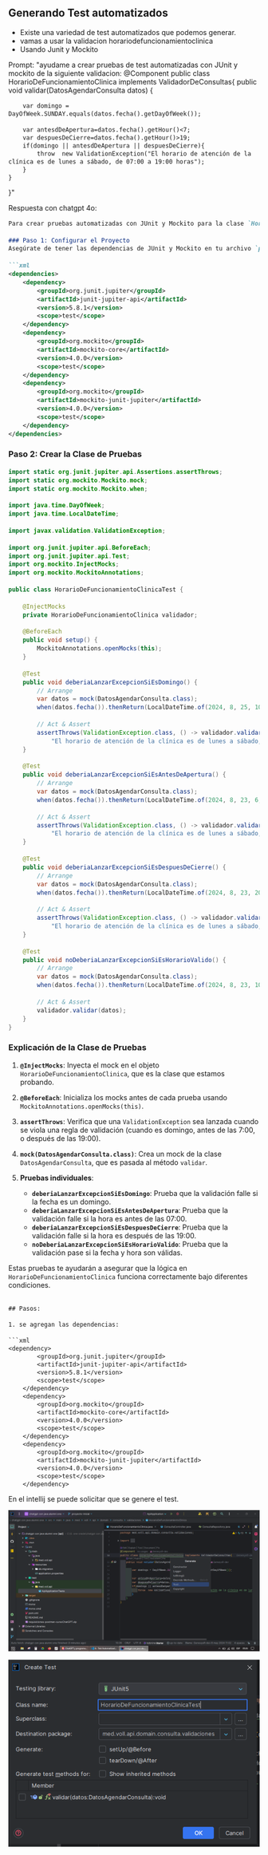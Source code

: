 ## Generando Test automatizados

- Existe una variedad de test automatizados que podemos generar.
- vamas a usar la validacion horariodefuncionamientoclinica
- Usando Junit y Mockito

Prompt: "ayudame a crear pruebas de test automatizadas con JUnit y mockito de la siguiente validacion: @Component
public class HorarioDeFuncionamientoClinica implements ValidadorDeConsultas{
    public void validar(DatosAgendarConsulta datos) {

        var domingo = DayOfWeek.SUNDAY.equals(datos.fecha().getDayOfWeek());

        var antesdDeApertura=datos.fecha().getHour()<7;
        var despuesDeCierre=datos.fecha().getHour()>19;
        if(domingo || antesdDeApertura || despuesDeCierre){
            throw  new ValidationException("El horario de atención de la clínica es de lunes a sábado, de 07:00 a 19:00 horas");
        }
    }
}"

Respuesta con chatgpt 4o:

```markdown
Para crear pruebas automatizadas con JUnit y Mockito para la clase `HorarioDeFuncionamientoClinica`, puedes seguir estos pasos. Las pruebas se enfocarán en validar que el método `validar` funciona correctamente, lanzando una excepción cuando los datos de la consulta no cumplen con las reglas de horario.

### Paso 1: Configurar el Proyecto
Asegúrate de tener las dependencias de JUnit y Mockito en tu archivo `pom.xml` (si usas Maven):

```xml
<dependencies>
    <dependency>
        <groupId>org.junit.jupiter</groupId>
        <artifactId>junit-jupiter-api</artifactId>
        <version>5.8.1</version>
        <scope>test</scope>
    </dependency>
    <dependency>
        <groupId>org.mockito</groupId>
        <artifactId>mockito-core</artifactId>
        <version>4.0.0</version>
        <scope>test</scope>
    </dependency>
    <dependency>
        <groupId>org.mockito</groupId>
        <artifactId>mockito-junit-jupiter</artifactId>
        <version>4.0.0</version>
        <scope>test</scope>
    </dependency>
</dependencies>
```

### Paso 2: Crear la Clase de Pruebas

```java
import static org.junit.jupiter.api.Assertions.assertThrows;
import static org.mockito.Mockito.mock;
import static org.mockito.Mockito.when;

import java.time.DayOfWeek;
import java.time.LocalDateTime;

import javax.validation.ValidationException;

import org.junit.jupiter.api.BeforeEach;
import org.junit.jupiter.api.Test;
import org.mockito.InjectMocks;
import org.mockito.MockitoAnnotations;

public class HorarioDeFuncionamientoClinicaTest {

    @InjectMocks
    private HorarioDeFuncionamientoClinica validador;

    @BeforeEach
    public void setup() {
        MockitoAnnotations.openMocks(this);
    }

    @Test
    public void deberiaLanzarExcepcionSiEsDomingo() {
        // Arrange
        var datos = mock(DatosAgendarConsulta.class);
        when(datos.fecha()).thenReturn(LocalDateTime.of(2024, 8, 25, 10, 0)); // Domingo

        // Act & Assert
        assertThrows(ValidationException.class, () -> validador.validar(datos), 
            "El horario de atención de la clínica es de lunes a sábado, de 07:00 a 19:00 horas");
    }

    @Test
    public void deberiaLanzarExcepcionSiEsAntesDeApertura() {
        // Arrange
        var datos = mock(DatosAgendarConsulta.class);
        when(datos.fecha()).thenReturn(LocalDateTime.of(2024, 8, 23, 6, 0)); // Viernes antes de las 07:00

        // Act & Assert
        assertThrows(ValidationException.class, () -> validador.validar(datos), 
            "El horario de atención de la clínica es de lunes a sábado, de 07:00 a 19:00 horas");
    }

    @Test
    public void deberiaLanzarExcepcionSiEsDespuesDeCierre() {
        // Arrange
        var datos = mock(DatosAgendarConsulta.class);
        when(datos.fecha()).thenReturn(LocalDateTime.of(2024, 8, 23, 20, 0)); // Viernes después de las 19:00

        // Act & Assert
        assertThrows(ValidationException.class, () -> validador.validar(datos), 
            "El horario de atención de la clínica es de lunes a sábado, de 07:00 a 19:00 horas");
    }

    @Test
    public void noDeberiaLanzarExcepcionSiEsHorarioValido() {
        // Arrange
        var datos = mock(DatosAgendarConsulta.class);
        when(datos.fecha()).thenReturn(LocalDateTime.of(2024, 8, 23, 10, 0)); // Viernes dentro del horario

        // Act & Assert
        validador.validar(datos);
    }
}
```

### Explicación de la Clase de Pruebas

1. **`@InjectMocks`**: Inyecta el mock en el objeto `HorarioDeFuncionamientoClinica`, que es la clase que estamos probando.
  
2. **`@BeforeEach`**: Inicializa los mocks antes de cada prueba usando `MockitoAnnotations.openMocks(this)`.

3. **`assertThrows`**: Verifica que una `ValidationException` sea lanzada cuando se viola una regla de validación (cuando es domingo, antes de las 7:00, o después de las 19:00).

4. **`mock(DatosAgendarConsulta.class)`**: Crea un mock de la clase `DatosAgendarConsulta`, que es pasada al método `validar`.

5. **Pruebas individuales**:
   - **`deberiaLanzarExcepcionSiEsDomingo`**: Prueba que la validación falle si la fecha es un domingo.
   - **`deberiaLanzarExcepcionSiEsAntesDeApertura`**: Prueba que la validación falle si la hora es antes de las 07:00.
   - **`deberiaLanzarExcepcionSiEsDespuesDeCierre`**: Prueba que la validación falle si la hora es después de las 19:00.
   - **`noDeberiaLanzarExcepcionSiEsHorarioValido`**: Prueba que la validación pase si la fecha y hora son válidas.

Estas pruebas te ayudarán a asegurar que la lógica en `HorarioDeFuncionamientoClinica` funciona correctamente bajo diferentes condiciones.
```

## Pasos:

1. se agregan las dependencias:

```xml
<dependency>
        <groupId>org.junit.jupiter</groupId>
        <artifactId>junit-jupiter-api</artifactId>
        <version>5.8.1</version>
        <scope>test</scope>
    </dependency>
    <dependency>
        <groupId>org.mockito</groupId>
        <artifactId>mockito-core</artifactId>
        <version>4.0.0</version>
        <scope>test</scope>
    </dependency>
    <dependency>
        <groupId>org.mockito</groupId>
        <artifactId>mockito-junit-jupiter</artifactId>
        <version>4.0.0</version>
        <scope>test</scope>
    </dependency>
```


En el intellij se puede solicitar que se genere el test.

![alt generar_test](/imagenes/clase04/generar_test.png)

![alt configura_junit](/imagenes/clase04/configura_jnuit.png)